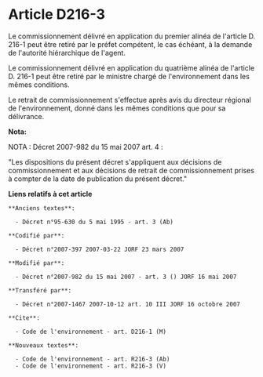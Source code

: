 # Article D216-3

Le commissionnement délivré en application du premier alinéa de l'article D. 216-1 peut être retiré par le préfet compétent,
le cas échéant, à la demande de l'autorité hiérarchique de l'agent.

Le commissionnement délivré en application du quatrième alinéa de l'article D. 216-1 peut être retiré par le ministre chargé
de l'environnement dans les mêmes conditions.

Le retrait de commissionnement s'effectue après avis du directeur régional de l'environnement, donné dans les mêmes
conditions que pour sa délivrance.

**Nota:**

NOTA : Décret 2007-982 du 15 mai 2007 art. 4 :

"Les dispositions du présent décret s'appliquent aux décisions de commissionnement et aux décisions de retrait de
commissionnement prises à compter de la date de publication du présent décret."

**Liens relatifs à cet article**

	**Anciens textes**:

	  - Décret n°95-630 du 5 mai 1995 - art. 3 (Ab)

	**Codifié par**:

	  - Décret n°2007-397 2007-03-22 JORF 23 mars 2007

	**Modifié par**:

	  - Décret n°2007-982 du 15 mai 2007 - art. 3 () JORF 16 mai 2007

	**Transféré par**:

	  - Décret n°2007-1467 2007-10-12 art. 10 III JORF 16 octobre 2007

	**Cite**:

	  - Code de l'environnement - art. D216-1 (M)

	**Nouveaux textes**:

	  - Code de l'environnement - art. R216-3 (Ab)
	  - Code de l'environnement - art. R216-3 (V)
